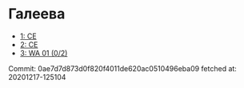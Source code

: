# Галеева
- [1: CE](1.md)
- [2: CE](2.md)
- [3: WA 01 (0/2)](3.md)

Commit: 0ae7d7d873d0f820f4011de620ac0510496eba09
 fetched at: 20201217-125104
